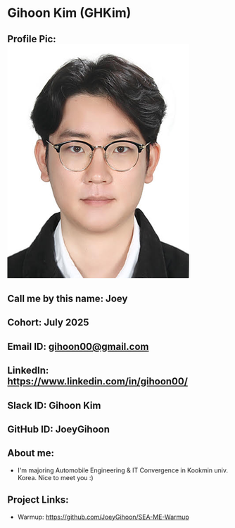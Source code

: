 # Gihoon Kim (GHKim)
## Profile Pic: ![alt text](image.png)
## Call me by this name: Joey
## Cohort: July 2025
## Email ID: gihoon00@gmail.com
## LinkedIn: https://www.linkedin.com/in/gihoon00/
## Slack ID: Gihoon Kim
## GitHub ID: JoeyGihoon
## About me: 
- I'm majoring Automobile Engineering & IT Convergence in Kookmin univ. Korea. Nice to meet you :)
## Project Links:
- Warmup: https://github.com/JoeyGihoon/SEA-ME-Warmup


